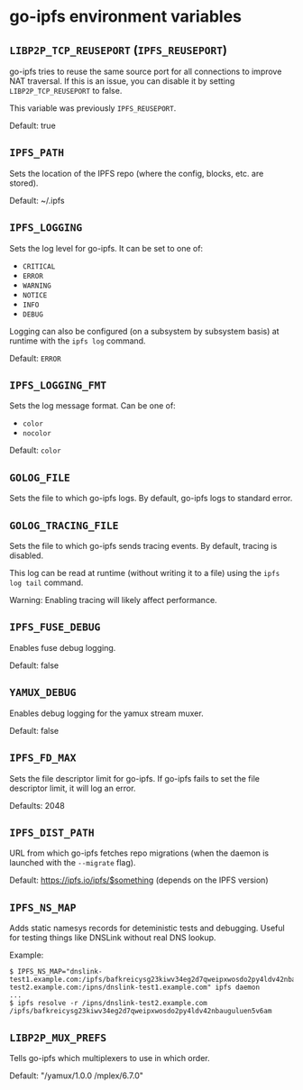 # go-ipfs environment variables

## `LIBP2P_TCP_REUSEPORT` (`IPFS_REUSEPORT`)

go-ipfs tries to reuse the same source port for all connections to improve NAT
traversal. If this is an issue, you can disable it by setting
`LIBP2P_TCP_REUSEPORT` to false.

This variable was previously `IPFS_REUSEPORT`.

Default: true

## `IPFS_PATH`

Sets the location of the IPFS repo (where the config, blocks, etc.
are stored).

Default: ~/.ipfs

## `IPFS_LOGGING`

Sets the log level for go-ipfs. It can be set to one of:

* `CRITICAL`
* `ERROR`
* `WARNING`
* `NOTICE`
* `INFO`
* `DEBUG`

Logging can also be configured (on a subsystem by subsystem basis) at runtime
with the `ipfs log` command.

Default: `ERROR`

## `IPFS_LOGGING_FMT`

Sets the log message format. Can be one of:

* `color`
* `nocolor`

Default: `color`

## `GOLOG_FILE`

Sets the file to which go-ipfs logs. By default, go-ipfs logs to standard error.

## `GOLOG_TRACING_FILE`

Sets the file to which go-ipfs sends tracing events. By default, tracing is
disabled.

This log can be read at runtime (without writing it to a file) using the `ipfs
log tail` command.

Warning: Enabling tracing will likely affect performance.

## `IPFS_FUSE_DEBUG`

Enables fuse debug logging.

Default: false

## `YAMUX_DEBUG`

Enables debug logging for the yamux stream muxer.

Default: false

## `IPFS_FD_MAX`

Sets the file descriptor limit for go-ipfs. If go-ipfs fails to set the file
descriptor limit, it will log an error.

Defaults: 2048

## `IPFS_DIST_PATH`

URL from which go-ipfs fetches repo migrations (when the daemon is launched with
the `--migrate` flag).

Default: https://ipfs.io/ipfs/$something (depends on the IPFS version)

## `IPFS_NS_MAP`

Adds static namesys records for deteministic tests and debugging.
Useful for testing things like DNSLink without real DNS lookup.

Example:

```console
$ IPFS_NS_MAP="dnslink-test1.example.com:/ipfs/bafkreicysg23kiwv34eg2d7qweipxwosdo2py4ldv42nbauguluen5v6am,dnslink-test2.example.com:/ipns/dnslink-test1.example.com" ipfs daemon
...
$ ipfs resolve -r /ipns/dnslink-test2.example.com
/ipfs/bafkreicysg23kiwv34eg2d7qweipxwosdo2py4ldv42nbauguluen5v6am
```

## `LIBP2P_MUX_PREFS`

Tells go-ipfs which multiplexers to use in which order.

Default: "/yamux/1.0.0 /mplex/6.7.0"

